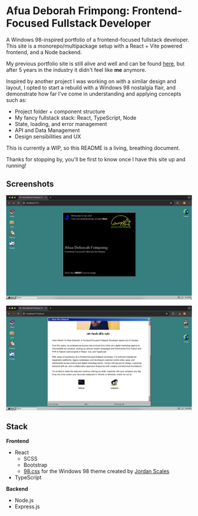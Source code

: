 # Afua Deborah Frimpong: Frontend-Focused Fullstack Developer

A Windows 98-inspired portfolio of a frontend-focused fullstack developer. This site is a monorepo/multipackage setup with a React + Vite powered frontend, and a Node backend.

My previous portfolio site is still alive and well and can be found [here](https://afuadeborah.github.io/portfolio), but after 5 years in the industry it didn't feel like **me** anymore.

Inspired by another project I was working on with a similar design and layout, I opted to start a rebuild with a Windows 98 nostalgia flair, and demonstrate how far I've come in understanding and applying concepts such as:

-   Project folder + component structure
-   My fancy fullstack stack: React, TypeScript, Node
-   State, loading, and error management
-   API and Data Management
-   Design sensibilities and UX

This is currently a WIP, so this README is a living, breathing document.

Thanks for stopping by, you'll be first to know once I have this site up and running!

## Screenshots

![Home](./client/src/assets/images/dev-home-screenshot.png)

![About](./client/src/assets/images/dev-about-screenshot.png)

## Stack

**Frontend**

-   React
    -   SCSS
    -   Bootstrap
    -   [98.css](https://github.com/jdan/98.css) for the Windows 98 theme created by [Jordan Scales](https://jordanscales.com/)
-   TypeScript

**Backend**

-   Node.js
-   Express.js
